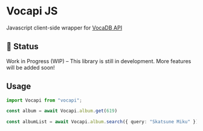 # Vocapi JS
Javascript client-side wrapper for [VocaDB API](https://vocadb.net/)

## 🚧 Status
Work in Progress (WIP) – This library is still in development. More features will be added soon!


## Usage  
```ts
import Vocapi from "vocapi";

const album = await Vocapi.album.get(619)

const albumList = await Vocapi.album.search({ query: "Skatsune Miku" })

```
